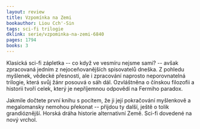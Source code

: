 ```yaml
---
layout: review
title: Vzpomínka na Zemi
bookauthor: Liou Cch'-Sin
tags: sci-fi trilogie
dklink: serie/vzpominka-na-zemi-6840
pages: 1794
books: 3
---
```


Klasická sci-fi zápletka -- co když ve vesmíru nejsme sami? -- avšak zpracovaná jedním z nejoceňovanějších spisovatelů dneška. Z pohledu myšlenek, vědecké přesnosti, ale i zpracování naprosto neporovnatelná trilogie, která svůj žánr posouvá o sáh dál. Ozvláštněna o čínskou filozofii a historii tvoří celek, který je nepříjemnou odpovědí na Fermiho paradox.

Jakmile dočtete první knihu s pocitem, že ji její pokračování myšlenkově a megalomansky nemohou překonat -- přijdou ty další, ještě o tolik grandióznější. Horská dráha historie alternativní Země. Sci-fi dovedené na nový vrchol.